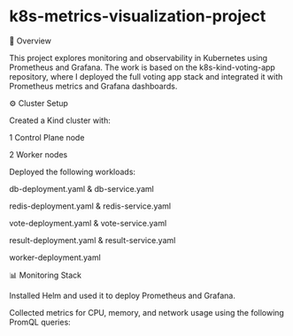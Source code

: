 # k8s-metrics-visualization-project

🧩 Overview

This project explores monitoring and observability in Kubernetes using Prometheus and Grafana.
The work is based on the k8s-kind-voting-app
 repository, where I deployed the full voting app stack and integrated it with Prometheus metrics and Grafana dashboards.

⚙️ Cluster Setup

Created a Kind cluster with:

1 Control Plane node

2 Worker nodes

Deployed the following workloads:

db-deployment.yaml & db-service.yaml

redis-deployment.yaml & redis-service.yaml

vote-deployment.yaml & vote-service.yaml

result-deployment.yaml & result-service.yaml

worker-deployment.yaml

📊 Monitoring Stack

Installed Helm and used it to deploy Prometheus and Grafana.

Collected metrics for CPU, memory, and network usage using the following PromQL queries:

